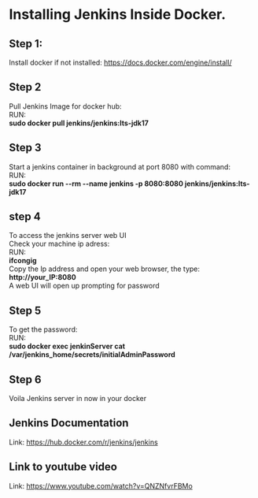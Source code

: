 # Installing Jenkins Inside Docker.
## Step 1:
Install docker if not installed: https://docs.docker.com/engine/install/
## Step 2
Pull Jenkins Image for docker hub: <br>
RUN:<br>
<strong>sudo docker pull jenkins/jenkins:lts-jdk17</strong>
## Step 3
Start a jenkins container in background at port 8080 with command:<br>
RUN: <br>
<strong>sudo docker run --rm --name jenkins -p 8080:8080 jenkins/jenkins:lts-jdk17</strong>
## step 4
To access the jenkins server web UI
<br>
Check your machine ip adress: <br>
RUN: <br>
<strong>ifcongig</strong>
<br>
Copy the Ip address and open your web browser, the type: <br>
<strong>http://your_IP:8080</strong><br>
A web UI will open up prompting for password
## Step 5
To get the password: <br>
RUN: <br>
<strong>sudo docker exec jenkinServer cat /var/jenkins_home/secrets/initialAdminPassword</strong>
## Step 6
Voila Jenkins server in now in your docker
## Jenkins Documentation
Link: https://hub.docker.com/r/jenkins/jenkins
## Link to youtube video
Link: https://www.youtube.com/watch?v=QNZNfvrFBMo

